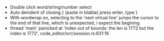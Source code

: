 - Double click word/string/number select 
- Auto deindent of closing } (paste in blabla{ press enter, type }
- With wordwrap on, selecting to the 'next virtual line' jumps the cursor to the end of that line, which is unexpected, i expect the begining
- thread 'main' panicked at 'index out of bounds: the len is 1772 but the index is 1772', code_editor/src/session.rs:831:16